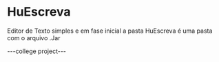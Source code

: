 # HuEscreva
Editor de Texto simples e em fase inicial
a pasta HuEscreva é uma pasta com o arquivo .Jar

---college project---
